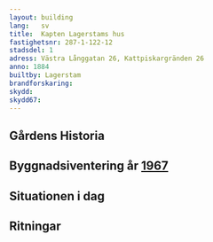 ```yaml
---
layout: building
lang:   sv
title:  Kapten Lagerstams hus
fastighetsnr: 287-1-122-12
stadsdel: 1
adress: Västra Långgatan 26, Kattpiskargränden 26
anno: 1884
builtby: Lagerstam
brandforskaring:
skydd:
skydd67:
---
```

## Gårdens Historia


## Byggnadsiventering år <a href="/sources/keinanen_karki.pdf">1967</a>


## Situationen i dag


## Ritningar
